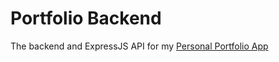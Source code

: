 # Portfolio Backend
The backend and ExpressJS API for my [Personal Portfolio App](https://github.com/Manumac86/portfolio-manumac)

